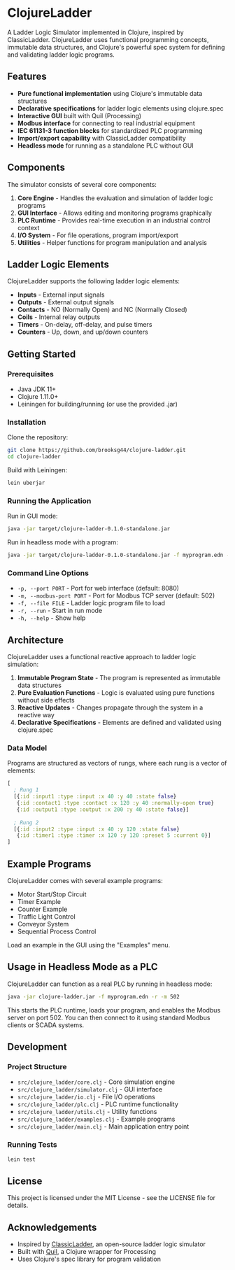 # ClojureLadder

A Ladder Logic Simulator implemented in Clojure, inspired by ClassicLadder. ClojureLadder uses functional programming concepts, immutable data structures, and Clojure's powerful spec system for defining and validating ladder logic programs.

## Features

- **Pure functional implementation** using Clojure's immutable data structures
- **Declarative specifications** for ladder logic elements using clojure.spec
- **Interactive GUI** built with Quil (Processing)
- **Modbus interface** for connecting to real industrial equipment
- **IEC 61131-3 function blocks** for standardized PLC programming
- **Import/export capability** with ClassicLadder compatibility
- **Headless mode** for running as a standalone PLC without GUI

## Components

The simulator consists of several core components:

1. **Core Engine** - Handles the evaluation and simulation of ladder logic programs
2. **GUI Interface** - Allows editing and monitoring programs graphically
3. **PLC Runtime** - Provides real-time execution in an industrial control context
4. **I/O System** - For file operations, program import/export
5. **Utilities** - Helper functions for program manipulation and analysis

## Ladder Logic Elements

ClojureLadder supports the following ladder logic elements:

- **Inputs** - External input signals
- **Outputs** - External output signals
- **Contacts** - NO (Normally Open) and NC (Normally Closed)
- **Coils** - Internal relay outputs
- **Timers** - On-delay, off-delay, and pulse timers
- **Counters** - Up, down, and up/down counters

## Getting Started

### Prerequisites

- Java JDK 11+
- Clojure 1.11.0+
- Leiningen for building/running (or use the provided .jar)

### Installation

Clone the repository:

```bash
git clone https://github.com/brooksg44/clojure-ladder.git
cd clojure-ladder
```

Build with Leiningen:

```bash
lein uberjar
```

### Running the Application

Run in GUI mode:

```bash
java -jar target/clojure-ladder-0.1.0-standalone.jar
```

Run in headless mode with a program:

```bash
java -jar target/clojure-ladder-0.1.0-standalone.jar -f myprogram.edn -r
```

### Command Line Options

- `-p, --port PORT` - Port for web interface (default: 8080)
- `-m, --modbus-port PORT` - Port for Modbus TCP server (default: 502)
- `-f, --file FILE` - Ladder logic program file to load
- `-r, --run` - Start in run mode
- `-h, --help` - Show help

## Architecture

ClojureLadder uses a functional reactive approach to ladder logic simulation:

1. **Immutable Program State** - The program is represented as immutable data structures
2. **Pure Evaluation Functions** - Logic is evaluated using pure functions without side effects
3. **Reactive Updates** - Changes propagate through the system in a reactive way
4. **Declarative Specifications** - Elements are defined and validated using clojure.spec

### Data Model

Programs are structured as vectors of rungs, where each rung is a vector of elements:

```clojure
[
  ; Rung 1
  [{:id :input1 :type :input :x 40 :y 40 :state false}
   {:id :contact1 :type :contact :x 120 :y 40 :normally-open true}
   {:id :output1 :type :output :x 200 :y 40 :state false}]
  
  ; Rung 2
  [{:id :input2 :type :input :x 40 :y 120 :state false}
   {:id :timer1 :type :timer :x 120 :y 120 :preset 5 :current 0}]
]
```

## Example Programs

ClojureLadder comes with several example programs:

- Motor Start/Stop Circuit
- Timer Example
- Counter Example
- Traffic Light Control
- Conveyor System
- Sequential Process Control

Load an example in the GUI using the "Examples" menu.

## Usage in Headless Mode as a PLC

ClojureLadder can function as a real PLC by running in headless mode:

```bash
java -jar clojure-ladder.jar -f myprogram.edn -r -m 502
```

This starts the PLC runtime, loads your program, and enables the Modbus server on port 502. You can then connect to it using standard Modbus clients or SCADA systems.

## Development

### Project Structure

- `src/clojure_ladder/core.clj` - Core simulation engine
- `src/clojure_ladder/simulator.clj` - GUI interface
- `src/clojure_ladder/io.clj` - File I/O operations
- `src/clojure_ladder/plc.clj` - PLC runtime functionality
- `src/clojure_ladder/utils.clj` - Utility functions
- `src/clojure_ladder/examples.clj` - Example programs
- `src/clojure_ladder/main.clj` - Main application entry point

### Running Tests

```bash
lein test
```

## License

This project is licensed under the MIT License - see the LICENSE file for details.

## Acknowledgements

- Inspired by [ClassicLadder](http://klasleren.sourceforge.net/), an open-source ladder logic simulator
- Built with [Quil](http://quil.info/), a Clojure wrapper for Processing
- Uses Clojure's spec library for program validation
